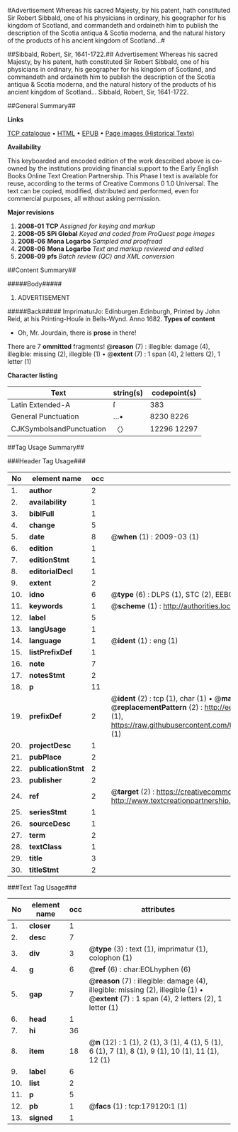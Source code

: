 #Advertisement Whereas his sacred Majesty, by his patent, hath constituted Sir Robert Sibbald, one of his physicians in ordinary, his geographer for his kingdom of Scotland, and commandeth and ordaineth him to publish the description of the Scotia antiqua & Scotia moderna, and the natural history of the products of his ancient kingdom of Scotland...#

##Sibbald, Robert, Sir, 1641-1722.##
Advertisement Whereas his sacred Majesty, by his patent, hath constituted Sir Robert Sibbald, one of his physicians in ordinary, his geographer for his kingdom of Scotland, and commandeth and ordaineth him to publish the description of the Scotia antiqua & Scotia moderna, and the natural history of the products of his ancient kingdom of Scotland...
Sibbald, Robert, Sir, 1641-1722.

##General Summary##

**Links**

[TCP catalogue](http://www.ota.ox.ac.uk/tcp/)  • 
[HTML](http://tei.it.ox.ac.uk/tcp/Texts-HTML/free/B05/B05868.html)  • 
[EPUB](http://tei.it.ox.ac.uk/tcp/Texts-EPUB/free/B05/B05868.epub) • 
[Page images (Historical Texts)](https://data.historicaltexts.jisc.ac.uk/view?pubId=eebo-52529324e&pageId=eebo-52529324e-179120-1)

**Availability**

This keyboarded and encoded edition of the
	       work described above is co-owned by the institutions
	       providing financial support to the Early English Books
	       Online Text Creation Partnership. This Phase I text is
	       available for reuse, according to the terms of Creative
	       Commons 0 1.0 Universal. The text can be copied,
	       modified, distributed and performed, even for
	       commercial purposes, all without asking permission.

**Major revisions**

1. __2008-01__ __TCP__ *Assigned for keying and markup*
1. __2008-05__ __SPi Global__ *Keyed and coded from ProQuest page images*
1. __2008-06__ __Mona Logarbo__ *Sampled and proofread*
1. __2008-06__ __Mona Logarbo__ *Text and markup reviewed and edited*
1. __2008-09__ __pfs__ *Batch review (QC) and XML conversion*

##Content Summary##

#####Body#####

1. ADVERTISEMENT

#####Back#####
ImprimaturJo: Edinburgen.Edinburgh, Printed by John Reid, at his Printing-Houſe in Bells-Wynd. Anno 1682.
**Types of content**

  * Oh, Mr. Jourdain, there is **prose** in there!

There are 7 **ommitted** fragments! 
 @__reason__ (7) : illegible: damage (4), illegible: missing (2), illegible (1)  •  @__extent__ (7) : 1 span (4), 2 letters (2), 1 letter (1)

**Character listing**


|Text|string(s)|codepoint(s)|
|---|---|---|
|Latin Extended-A|ſ|383|
|General Punctuation|…•|8230 8226|
|CJKSymbolsandPunctuation|〈〉|12296 12297|

##Tag Usage Summary##

###Header Tag Usage###

|No|element name|occ|attributes|
|---|---|---|---|
|1.|__author__|2||
|2.|__availability__|1||
|3.|__biblFull__|1||
|4.|__change__|5||
|5.|__date__|8| @__when__ (1) : 2009-03 (1)|
|6.|__edition__|1||
|7.|__editionStmt__|1||
|8.|__editorialDecl__|1||
|9.|__extent__|2||
|10.|__idno__|6| @__type__ (6) : DLPS (1), STC (2), EEBO-CITATION (1), OCLC (1), VID (1)|
|11.|__keywords__|1| @__scheme__ (1) : http://authorities.loc.gov/ (1)|
|12.|__label__|5||
|13.|__langUsage__|1||
|14.|__language__|1| @__ident__ (1) : eng (1)|
|15.|__listPrefixDef__|1||
|16.|__note__|7||
|17.|__notesStmt__|2||
|18.|__p__|11||
|19.|__prefixDef__|2| @__ident__ (2) : tcp (1), char (1)  •  @__matchPattern__ (2) : ([0-9\-]+):([0-9IVX]+) (1), (.+) (1)  •  @__replacementPattern__ (2) : http://eebo.chadwyck.com/downloadtiff?vid=$1&page=$2 (1), https://raw.githubusercontent.com/textcreationpartnership/Texts/master/tcpchars.xml#$1 (1)|
|20.|__projectDesc__|1||
|21.|__pubPlace__|2||
|22.|__publicationStmt__|2||
|23.|__publisher__|2||
|24.|__ref__|2| @__target__ (2) : https://creativecommons.org/publicdomain/zero/1.0/ (1), http://www.textcreationpartnership.org/docs/. (1)|
|25.|__seriesStmt__|1||
|26.|__sourceDesc__|1||
|27.|__term__|2||
|28.|__textClass__|1||
|29.|__title__|3||
|30.|__titleStmt__|2||


###Text Tag Usage###

|No|element name|occ|attributes|
|---|---|---|---|
|1.|__closer__|1||
|2.|__desc__|7||
|3.|__div__|3| @__type__ (3) : text (1), imprimatur (1), colophon (1)|
|4.|__g__|6| @__ref__ (6) : char:EOLhyphen (6)|
|5.|__gap__|7| @__reason__ (7) : illegible: damage (4), illegible: missing (2), illegible (1)  •  @__extent__ (7) : 1 span (4), 2 letters (2), 1 letter (1)|
|6.|__head__|1||
|7.|__hi__|36||
|8.|__item__|18| @__n__ (12) : 1 (1), 2 (1), 3 (1), 4 (1), 5 (1), 6 (1), 7 (1), 8 (1), 9 (1), 10 (1), 11 (1), 12 (1)|
|9.|__label__|6||
|10.|__list__|2||
|11.|__p__|5||
|12.|__pb__|1| @__facs__ (1) : tcp:179120:1 (1)|
|13.|__signed__|1||
